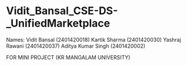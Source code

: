 # Vidit_Bansal_CSE-DS-_UnifiedMarketplace
Names:
Vidit Bansal (2401420018)
Kartik Sharma (2401420030)
Yashraj Rawani (2401420037)
Aditya Kumar Singh (2401420002)


FOR MINI PROJECT (KR MANGALAM UNIVERSITY)
